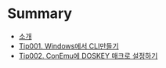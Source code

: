 # Summary

* [소개](README.md)
* [Tip001. Windows에서 CLI만들기](T001_cli.md)
* [Tip002. ConEmu에 DOSKEY 매크로 설정하기](T002_conemu.md)

